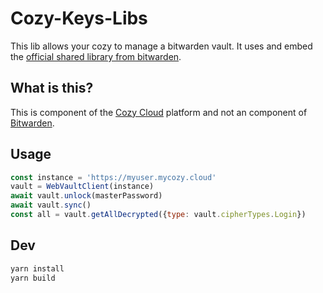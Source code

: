 # Cozy-Keys-Libs

This lib allows your cozy to manage a bitwarden vault. It uses and embed the [official shared library from bitwarden](https://github.com/bitwarden/jslib).

## What is this?

This is component of the [Cozy Cloud](https://cozy.io) platform and not an component of [Bitwarden](https://bitwarden.com/).

## Usage

```javascript
const instance = 'https://myuser.mycozy.cloud'
vault = WebVaultClient(instance)
await vault.unlock(masterPassword)
await vault.sync()
const all = vault.getAllDecrypted({type: vault.cipherTypes.Login})
```

## Dev

```sh
yarn install
yarn build
```